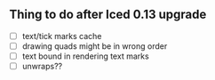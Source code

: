 ## Thing to do after Iced 0.13 upgrade

- [ ] text/tick marks cache
- [ ] drawing quads might be in wrong order
- [ ] text bound in rendering text marks
- [ ] unwraps??
